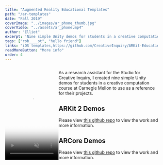 ```yaml
---
title: "Augmented Reality Educational Templates"
path: "/ar-templates"
date: "Fall 2019"
coverImage: "../images/ar_phone_thumb.jpg"
coverVideo: "../assets/ar_phone.mp4"
author: "Elliot"
excerpt: 'Nine simple Unity demos for students in a creative computation course at Carnegie Mellon to use as a reference for their projects.'
tags: ["rob____ot", "hello friend"]
links: "iOS templates,https://github.com/CreativeInquiry/ARKit-Educational-Templates;Android templates,https://github.com/CreativeInquiry/ARCore-Educational-Templates"
readMoreButton: "More info"
order: 4
---
```


<div style="display:flex; flex-direction:row; justify-content:space-between;">

<video autoplay loop muted style="width: 35%;" poster="../images/ar/ar_phone_thumb.jpg">
    <source src="../images/ar/ar_phone_2.mp4">
</video>
<div>
<p> As a research assistant for the Studio for Creative Inquiry, I created nine simple Unity demos for students in a creative computation course at Carnegie Mellon to use as a reference for their projects. </p>

<h2>ARKit 2 Demos</h2>

Please view <a href="https://github.com/CreativeInquiry/ARKit-Educational-Templates">this github repo</a> to view the work and more information.

<h2>ARCore Demos</h2>
Please view <a href="https://github.com/CreativeInquiry/ARCore-Educational-Templates/">this github repo</a> to view the work and more information.
</div>
</div>